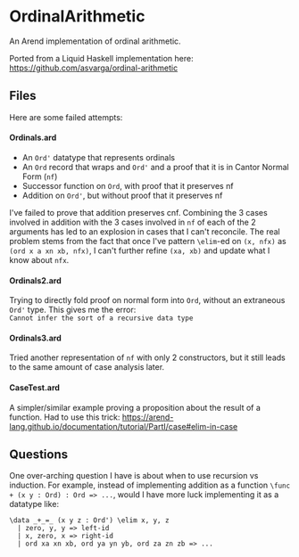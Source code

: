 # OrdinalArithmetic

An Arend implementation of ordinal arithmetic. 

Ported from a Liquid Haskell implementation here: https://github.com/asvarga/ordinal-arithmetic

## Files

Here are some failed attempts:

#### Ordinals.ard 

- An `Ord'` datatype that represents ordinals
- An `Ord` record that wraps and `Ord'` and a proof that it is in Cantor Normal Form (`nf`)
- Successor function on `Ord`, with proof that it preserves nf
- Addition on `Ord'`, but without proof that it preserves nf

I've failed to prove that addition preserves cnf. Combining the 3 cases involved in addition with the 3 cases involved in `nf` of each of the 2 arguments has led to an explosion in cases that I can't reconcile. The real problem stems from the fact that once I've pattern `\elim`-ed on `(x, nfx)` as `(ord x a xn xb, nfx)`, I can't further refine `(xa, xb)` and update what I know about `nfx`.

#### Ordinals2.ard

Trying to directly fold proof on normal form into `Ord`, without an extraneous `Ord'` type. This gives me the error: `Cannot infer the sort of a recursive data type`

#### Ordinals3.ard

Tried another representation of `nf` with only 2 constructors, but it still leads to the same amount of case analysis later.

#### CaseTest.ard

A simpler/similar example proving a proposition about the result of a function. Had to use this trick: https://arend-lang.github.io/documentation/tutorial/PartI/case#elim-in-case

## Questions

One over-arching question I have is about when to use recursion vs induction. For example, instead of implementing addition as a function `\func + (x y : Ord) : Ord => ...`, would I have more luck implementing it as a datatype like: 

```arend
\data _+_=_ (x y z : Ord') \elim x, y, z
  | zero, y, y => left-id
  | x, zero, x => right-id
  | ord xa xn xb, ord ya yn yb, ord za zn zb => ...
```


